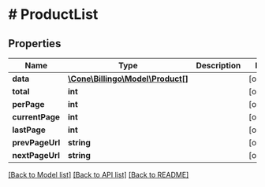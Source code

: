 # # ProductList

## Properties

Name | Type | Description | Notes
------------ | ------------- | ------------- | -------------
**data** | [**\Cone\Billingo\Model\Product[]**](Product.md) |  | [optional]
**total** | **int** |  | [optional]
**perPage** | **int** |  | [optional]
**currentPage** | **int** |  | [optional]
**lastPage** | **int** |  | [optional]
**prevPageUrl** | **string** |  | [optional]
**nextPageUrl** | **string** |  | [optional]

[[Back to Model list]](../../README.md#models) [[Back to API list]](../../README.md#endpoints) [[Back to README]](../../README.md)
